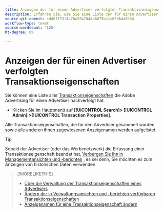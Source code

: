 ```yaml
---
title: Anzeigen der für einen Advertiser verfolgten Transaktionseigenschaften
description: Erfahren Sie, wie Sie eine Liste der für einen Advertiser verfolgten Transaktionseigenschaften anzeigen können.
source-git-commit: cd461f73f4a70a5647844a6075ba1c65d64a9b04
workflow-type: tm+mt
source-wordcount: '125'
ht-degree: 0%

---
```


# Anzeigen der für einen Advertiser verfolgten Transaktionseigenschaften

Sie können eine Liste aller [Transaktionseigenschaften](/help/search-social-commerce/glossary.md#s-t) die Adobe Advertising für einen Advertiser nachverfolgt hat.

* Klicken Sie im Hauptmenü auf **[!UICONTROL Search]> [!UICONTROL Admin] >[!UICONTROL Transaction Properties]**.

Alle Transaktionseigenschaften, die für den Advertiser gesammelt wurden, sowie alle anderen ihnen zugewiesenen Anzeigenamen werden aufgelistet.

>[!TIP]
>
>Sobald der Advertiser (oder das Werbenetzwerk) die Erfassung einer Transaktionseigenschaft beendet hat, [Verbergen Sie ihn in Managementansichten und -berichten](transaction-property-edit-available.md) , es sei denn, Sie möchten es zum Anzeigen von historischen Daten verwenden.

>[!MORELIKETHIS]
>
>* [Über die Verwaltung der Transaktionseigenschaften eines Advertisers](transaction-property-about.md)
>* [Ändern der in Verwaltungsansichten und -berichten verfügbaren Transaktionseigenschaften](transaction-property-edit-available.md)
>* [Anzeigenamen für eine Transaktionseigenschaft ändern](transaction-property-edit-display-name.md)


